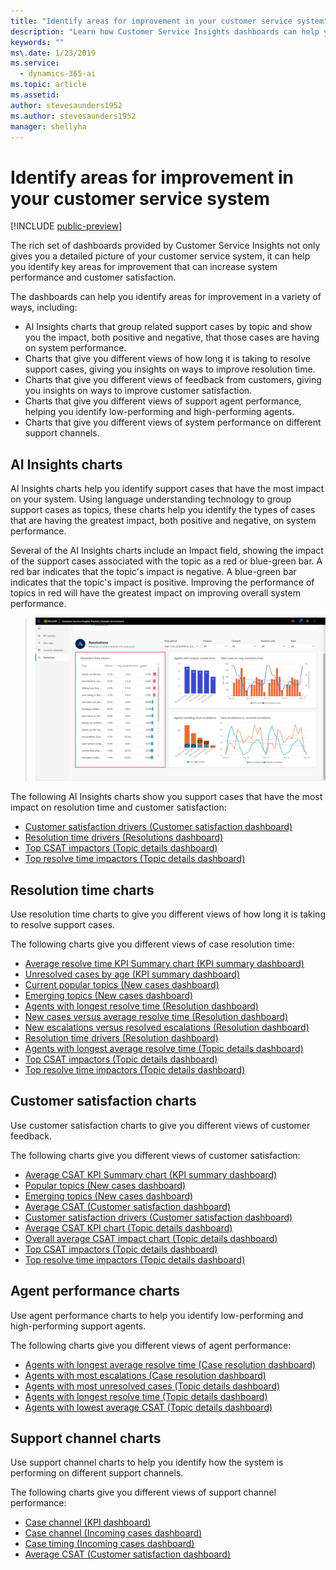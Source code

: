 ```yaml
---
title: "Identify areas for improvement in your customer service system"
description: "Learn how Customer Service Insights dashboards can help you identify areas for improvement in your customer service system."
keywords: ""
ms\.date: 1/23/2019
ms.service:
  - dynamics-365-ai
ms.topic: article
ms.assetid: 
author: stevesaunders1952
ms.author: stevesaunders1952
manager: shellyha
---
```


# Identify areas for improvement in your customer service system

[!INCLUDE [public-preview](../includes/public-preview.md)]

The rich set of dashboards provided by Customer Service Insights not only gives you a detailed picture of your customer service system, it can help you identify key areas for improvement that can increase system performance and customer satisfaction.

The dashboards can help you identify areas for improvement in a variety of ways, including:

* AI Insights charts that group related support cases by topic and show you the impact, both positive and negative, that those cases are having on system performance.
* Charts that give you different views of how long it is taking to resolve support cases, giving you insights on ways to improve resolution time.
* Charts that give you different views of feedback from customers, giving you insights on ways to improve customer satisfaction.
* Charts that give you different views of support agent performance, helping you identify low-performing and high-performing agents.
* Charts that give you different views of system performance on different support channels.

## AI Insights charts

AI Insights charts help you identify support cases that have the most impact on your system. Using language understanding technology to group support cases as topics, these charts help you identify the types of cases that are having the greatest impact, both positive and negative, on system performance.

Several of the AI Insights charts include an Impact field, showing the impact of the support cases associated with the topic as a red or blue-green bar. A red bar indicates that the topic's impact is negative. A blue-green bar indicates that the topic's impact is positive. Improving the performance of topics in red will have the greatest impact on improving overall system performance.

> ![Resolution drivers](media/ai-insights.png)

The following AI Insights charts show you support cases that have the most impact on resolution time and customer satisfaction:

* [Customer satisfaction drivers (Customer satisfaction dashboard)](dashboard-CSAT.md#customer-satisfaction-drivers-chart)
* [Resolution time drivers (Resolutions dashboard)](dashboard-case-resolutions.md#resolution-time-drivers-chart)
* [Top CSAT impactors (Topic details dashboard)](dashboard-topic-details.md#customer-satisfaction-drivers-chart)
* [Top resolve time impactors (Topic details dashboard)](dashboard-topic-details.md#resolution-time-drivers-chart)

## Resolution time charts

Use resolution time charts to give you different views of how long it is taking to resolve support cases.

The following charts give you different views of case resolution time:

* [Average resolve time KPI Summary chart (KPI summary dashboard)](dashboard-kpi-summary.md#kpi-summary-charts)
* [Unresolved cases by age (KPI summary dashboard)](dashboard-kpi-summary.md#unresolved-cases-by-age-chart)
* [Current popular topics (New cases dashboard)](dashboard-incoming-cases.md#popular-topics-chart)
* [Emerging topics (New cases dashboard)](dashboard-incoming-cases.md#emerging-topics-chart)
* [Agents with longest resolve time (Resolution dashboard)](dashboard-case-resolutions.md#agents-with-longest-resolve-time-chart)
* [New cases versus average resolve time (Resolution dashboard)](dashboard-case-resolutions.md#new-cases-versus-average-resolution-time-chart)
* [New escalations versus resolved escalations (Resolution dashboard)](dashboard-case-resolutions.md#new-escalations-versus-resolved-escalations-chart)
* [Resolution time drivers (Resolution dashboard)](dashboard-case-resolutions.md#resolution-time-drivers-chart)
* [Agents with longest average resolve time (Topic details dashboard)](dashboard-topic-details.md#agents-with-longest-average-resolve-time-chart)
* [Top CSAT impactors (Topic details dashboard)](dashboard-topic-details.md#customer-satisfaction-drivers-chart)
* [Top resolve time impactors (Topic details dashboard)](dashboard-topic-details.md#resolution-time-drivers-chart)

## Customer satisfaction charts

Use customer satisfaction charts to give you different views of customer feedback.

The following charts give you different views of customer satisfaction:

* [Average CSAT KPI Summary chart (KPI summary dashboard)](dashboard-kpi-summary.md#kpi-summary-charts)
* [Popular topics (New cases dashboard)](dashboard-incoming-cases.md#popular-topics-chart)
* [Emerging topics (New cases dashboard)](dashboard-incoming-cases.md#emerging-topics-chart)
* [Average CSAT (Customer satisfaction dashboard)](dashboard-CSAT.md#average-csat-chart)
* [Customer satisfaction drivers (Customer satisfaction dashboard)](dashboard-CSAT.md#customer-satisfaction-drivers-chart)
* [Average CSAT KPI chart (Topic details dashboard)](dashboard-topic-details.md#topic-details-kpi-charts)
* [Overall average CSAT impact chart (Topic details dashboard)](dashboard-topic-details.md#overall-impact-charts)
* [Top CSAT impactors (Topic details dashboard)](dashboard-topic-details.md#customer-satisfaction-drivers-chart)
* [Top resolve time impactors (Topic details dashboard)](dashboard-topic-details.md#resolution-time-drivers-chart)

## Agent performance charts

Use agent performance charts to help you identify low-performing and high-performing support agents.

The following charts give you different views of agent performance:

* [Agents with longest average resolve time (Case resolution dashboard)](dashboard-case-resolutions.md#agents-with-longest-resolve-time-chart)
* [Agents with most escalations (Case resolution dashboard)](dashboard-case-resolutions.md#agents-handling-most-escalations-chart)
* [Agents with most unresolved cases (Topic details dashboard)](dashboard-topic-details.md#agents-with-most-unresolved-cases-chart)
* [Agents with longest resolve time (Topic details dashboard)](dashboard-topic-details.md#agents-with-longest-average-resolve-time-chart)
* [Agents with lowest average CSAT (Topic details dashboard)](dashboard-topic-details.md#agents-with-lowest-average-csat-chart)

## Support channel charts

Use support channel charts to help you identify how the system is performing on different support channels.

The following charts give you different views of support channel performance:

* [Case channel (KPI dashboard)](dashboard-kpi-summary.md#case-channel-chart)
* [Case channel (Incoming cases dashboard)](dashboard-incoming-cases.md#case-channel-chart)
* [Case timing (Incoming cases dashboard)](dashboard-incoming-cases.md#case-timing-chart)
* [Average CSAT (Customer satisfaction dashboard)](dashboard-CSAT.md#average-csat-chart)
